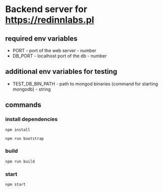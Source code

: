 # Backend server for https://redinnlabs.pl

## required env variables

- PORT - port of the web server - number
- DB_PORT - localhost port of the db - number

## additional env variables for testing

- TEST_DB_BIN_PATH - path to mongod binaries (command for starting mongodb) - string

## commands

### install dependencies

```shell
npm install

npm run bootstrap
```

### build

```
npm run build
```

### start

```
npm start
```
